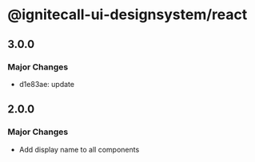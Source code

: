 # @ignitecall-ui-designsystem/react

## 3.0.0

### Major Changes

- d1e83ae: update

## 2.0.0

### Major Changes

- Add display name to all components
